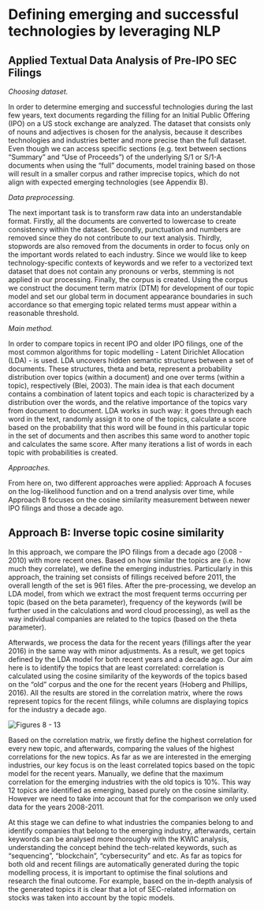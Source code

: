 # Defining emerging and successful technologies by leveraging NLP 
## Applied Textual Data Analysis of Pre-IPO SEC Filings 

*Choosing dataset.*

In order to determine emerging and successful technologies during the last few years, text documents regarding the filling for an Initial Public Offering (IPO) on a US stock exchange are analyzed. The dataset that consists only of nouns and adjectives is chosen for the analysis, because it describes technologies and industries better and more precise than the full dataset. Even though we can access specific sections (e.g. text between sections “Summary” and “Use of Proceeds”) of the underlying S/1 or S/1-A documents when using the “full” documents, model training based on those will result in a smaller corpus and rather imprecise topics, which do not align with expected emerging technologies (see Appendix B). 

*Data preprocessing.*

The next important task is to transform raw data into an understandable format. Firstly, all the documents are converted to lowercase to create consistency within the dataset. Secondly, punctuation and numbers are removed since they do not contribute to our text analysis. Thirdly, stopwords are also removed from the documents in order to focus only on the important words related to each industry. Since we would like to keep technology-specific contexts of keywords and we refer to a vectorized text dataset that does not contain any pronouns or verbs, stemming is not applied in our processing. Finally, the corpus is created. Using the corpus we construct the document term matrix (DTM) for development of our topic model and set our global term in document appearance boundaries in such accordance so that emerging topic related terms must appear within a reasonable threshold.

*Main method.*

In order to compare topics in recent IPO and older IPO filings, one of the most common algorithms for topic modelling - Latent Dirichlet Allocation (LDA) - is used. LDA uncovers hidden semantic structures between a set of documents. These structures, theta and beta, represent a probability distribution over topics (within a document) and one over terms (within a topic), respectively (Blei, 2003). The main idea is that each document contains a combination of latent topics and each topic is characterized by a distribution over the words, and the relative importance of the topics vary from document to document. LDA works in such way: it goes through each word in the text, randomly assign it to one of the topics, calculate a score based on the probability that this word will be found in this particular topic in the set of documents and then ascribes this same word to another topic and calculates the same score. After many iterations a list of words in each topic with probabilities is created.

*Approaches.*

From here on, two different approaches were applied: Approach A focuses on the log-likelihood function and on a trend analysis over time, while Approach B focuses on the cosine similarity measurement between newer IPO filings and those a decade ago. 

## Approach B: Inverse topic cosine similarity

In this approach, we compare the IPO filings from a decade ago (2008 - 2010) with more recent ones. Based on how similar the topics are (i.e. how much they correlate), we define the emerging industries. Particularly in this approach, the training set consists of fillings received before 2011, the overall length of the set is 961 files. After the pre-processing, we develop an LDA model, from which we extract the most frequent terms occurring per topic (based on the beta parameter), frequency of the keywords (will be further used in the calculations and word cloud processing), as well as the way individual companies are related to the topics (based on the theta parameter).

Afterwards, we process the data for the recent years (fillings after the year 2016) in the same way with minor adjustments. As a result, we get topics defined by the LDA model for both recent years and a decade ago. Our aim here is to identify the topics that are least correlated: correlation is calculated using the cosine similarity of the keywords of the topics based on the “old” corpus and the one for the recent years (Hoberg and Phillips, 2016). All the results are stored in the correlation matrix, where the rows represent topics for the recent filings, while columns are displaying topics for the industry a decade ago.

![Figures 8 - 13](https://s3.us-west-2.amazonaws.com/secure.notion-static.com/4bb2bf6d-8802-44fa-9e4f-b3983dc9f06c/Untitled.png?X-Amz-Algorithm=AWS4-HMAC-SHA256&X-Amz-Credential=AKIAT73L2G45O3KS52Y5%2F20200727%2Fus-west-2%2Fs3%2Faws4_request&X-Amz-Date=20200727T122222Z&X-Amz-Expires=86400&X-Amz-Signature=0279eafc99a1fc4fba55b23c7342581d2e1a960fe9b3a2f95153b11c92c1e9c6&X-Amz-SignedHeaders=host&response-content-disposition=filename%20%3D%22Untitled.png%22)

Based on the correlation matrix, we firstly define the highest correlation for every new topic, and afterwards, comparing the values of the highest correlations for the new topics. As far as we are interested in the emerging industries, our key focus is on the least correlated topics based on the topic model for the recent years. Manually, we define that the maximum correlation for the emerging industries with the old topics is 10%. This way 12 topics are identified as emerging, based purely on the cosine similarity. However we need to take into account that for the comparison we only used data for the years 2008-2011.

At this stage we can define to what industries the companies belong to and identify companies that belong to the emerging industry, afterwards, certain keywords can be analysed more thoroughly with the KWIC analysis, understanding the concept behind the tech-related keywords, such as “sequencing”, “blockchain”, “cybersecurity” and etc. As far as topics for both old and recent filings are automatically generated during the topic modelling process, it is important to optimise the final solutions and research the final outcome. For example, based on the in-depth analysis of the generated topics it is clear that a lot of SEC-related information on stocks was taken into account by the topic models.
